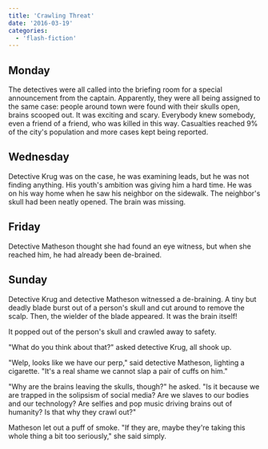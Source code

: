 ```yaml
---
title: 'Crawling Threat'
date: '2016-03-19'
categories:
  - 'flash-fiction'
---
```


## Monday

The detectives were all called into the briefing room for a special announcement
from the captain. Apparently, they were all being assigned to the same case:
people around town were found with their skulls open, brains scooped out. It was
exciting and scary. Everybody knew somebody, even a friend of a friend, who was
killed in this way. Casualties reached 9% of the city's population and more
cases kept being reported.

<!-- truncate -->

## Wednesday

Detective Krug was on the case, he was examining leads, but he was not finding
anything. His youth's ambition was giving him a hard time. He was on his way
home when he saw his neighbor on the sidewalk. The neighbor's skull had been
neatly opened. The brain was missing.

## Friday

Detective Matheson thought she had found an eye witness, but when she reached
him, he had already been de-brained.

## Sunday

Detective Krug and detective Matheson witnessed a de-braining. A tiny but deadly
blade burst out of a person's skull and cut around to remove the scalp. Then,
the wielder of the blade appeared. It was the brain itself!

It popped out of the person's skull and crawled away to safety.

"What do you think about that?" asked detective Krug, all shook up.

"Welp, looks like we have our perp," said detective Matheson, lighting a
cigarette. "It's a real shame we cannot slap a pair of cuffs on him."

"Why are the brains leaving the skulls, though?" he asked. "Is it because we are
trapped in the solipsism of social media? Are we slaves to our bodies and our
technology? Are selfies and pop music driving brains out of humanity? Is that
why they crawl out?"

Matheson let out a puff of smoke. "If they are, maybe they're taking this whole
thing a bit too seriously," she said simply.
